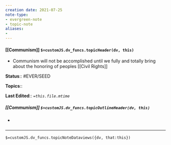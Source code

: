 ```yaml
---
creation date: 2021-07-25
note-type: 
- evergreen-note
- topic-note
aliases:
- 
---
```

 
#### [[Communism]] `$=customJS.dv_funcs.topicHeader(dv, this)`

 - Communism will not be accomplished until we fully and totally bring about the honoring of peoples [[Civil Rights]]

**Status**:: #EVER/SEED 

**Topics**:: 

**Last Edited**:: *`=this.file.mtime`*

##### [[Communism]] `$=customJS.dv_funcs.topicOutlineHeader(dv, this)`
- 

### <hr class="dataviews"/>

`$=customJS.dv_funcs.topicNoteDataviews({dv, that:this})`


